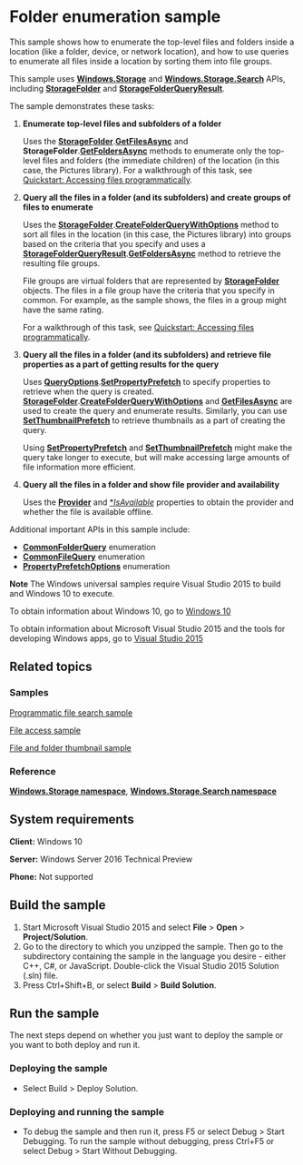 ﻿<!---
  category: FilesFoldersAndLibraries
--->

# Folder enumeration sample

This sample shows how to enumerate the top-level files and folders inside a location (like a folder, device, or network location), and how to use queries to enumerate all files inside a location by sorting them into file groups.

This sample uses [**Windows.Storage**](http://msdn.microsoft.com/library/windows/apps/br227346) and [**Windows.Storage.Search**](http://msdn.microsoft.com/library/windows/apps/br208106) APIs, including [**StorageFolder**](http://msdn.microsoft.com/library/windows/apps/br227230) and [**StorageFolderQueryResult**](http://msdn.microsoft.com/library/windows/apps/br208066).

The sample demonstrates these tasks:

1.  **Enumerate top-level files and subfolders of a folder**

    Uses the [**StorageFolder**](http://msdn.microsoft.com/library/windows/apps/br227230).[**GetFilesAsync**](http://msdn.microsoft.com/library/windows/apps/br227273) and **StorageFolder**.[**GetFoldersAsync**](http://msdn.microsoft.com/library/windows/apps/br227279) methods to enumerate only the top-level files and folders (the immediate children) of the location (in this case, the Pictures library). For a walkthrough of this task, see [Quickstart: Accessing files programmatically](http://msdn.microsoft.com/library/windows/apps/jj150596).

2.  **Query all the files in a folder (and its subfolders) and create groups of files to enumerate**

    Uses the [**StorageFolder**](http://msdn.microsoft.com/library/windows/apps/br227230).[**CreateFolderQueryWithOptions**](http://msdn.microsoft.com/library/windows/apps/br211592) method to sort all files in the location (in this case, the Pictures library) into groups based on the criteria that you specify and uses a [**StorageFolderQueryResult**](http://msdn.microsoft.com/library/windows/apps/br208066).[**GetFoldersAsync**](http://msdn.microsoft.com/library/windows/apps/br208072) method to retrieve the resulting file groups.

    File groups are virtual folders that are represented by [**StorageFolder**](http://msdn.microsoft.com/library/windows/apps/br227230) objects. The files in a file group have the criteria that you specify in common. For example, as the sample shows, the files in a group might have the same rating.

    For a walkthrough of this task, see [Quickstart: Accessing files programmatically](http://msdn.microsoft.com/library/windows/apps/jj150596).

3.  **Query all the files in a folder (and its subfolders) and retrieve file properties as a part of getting results for the query**

    Uses [**QueryOptions**](http://msdn.microsoft.com/library/windows/apps/br207995).[**SetPropertyPrefetch**](http://msdn.microsoft.com/library/windows/apps/hh973319) to specify properties to retrieve when the query is created. [**StorageFolder**](http://msdn.microsoft.com/library/windows/apps/br227230).[**CreateFolderQueryWithOptions**](http://msdn.microsoft.com/library/windows/apps/br211592) and [**GetFilesAsync**](http://msdn.microsoft.com/library/windows/apps/br227273) are used to create the query and enumerate results. Similarly, you can use [**SetThumbnailPrefetch**](http://msdn.microsoft.com/library/windows/apps/hh973320) to retrieve thumbnails as a part of creating the query.

    Using [**SetPropertyPrefetch**](http://msdn.microsoft.com/library/windows/apps/hh973319) and [**SetThumbnailPrefetch**](http://msdn.microsoft.com/library/windows/apps/hh973320) might make the query take longer to execute, but will make accessing large amounts of file information more efficient.

4.  **Query all the files in a folder and show file provider and availability**

    Uses the [**Provider**](https://msdn.microsoft.com/en-us/library/windows/apps/windows.storage.storagefile.provider.aspx) and [**IsAvailable*]() properties to obtain the provider and whether the file is available offline.

Additional important APIs in this sample include:

-   [**CommonFolderQuery**](http://msdn.microsoft.com/library/windows/apps/br207957) enumeration
-   [**CommonFileQuery**](http://msdn.microsoft.com/library/windows/apps/br207956) enumeration
-   [**PropertyPrefetchOptions**](http://msdn.microsoft.com/library/windows/apps/hh973317) enumeration

**Note** The Windows universal samples require Visual Studio 2015 to build and Windows 10 to execute.
 
To obtain information about Windows 10, go to [Windows 10](http://go.microsoft.com/fwlink/?LinkID=532421)

To obtain information about Microsoft Visual Studio 2015 and the tools for developing Windows apps, go to [Visual Studio 2015](http://go.microsoft.com/fwlink/?LinkID=532422)

## Related topics

### Samples

[Programmatic file search sample](http://go.microsoft.com/fwlink/p/?linkid=231532)

[File access sample](%20http://go.microsoft.com/fwlink/p/?linkid=231445)

[File and folder thumbnail sample](http://go.microsoft.com/fwlink/p/?linkid=231522)

### Reference

[**Windows.Storage namespace**](http://msdn.microsoft.com/library/windows/apps/br227346), [**Windows.Storage.Search namespace**](http://msdn.microsoft.com/library/windows/apps/br208106)

## System requirements

**Client:** Windows 10

**Server:** Windows Server 2016 Technical Preview

**Phone:** Not supported

## Build the sample

1. Start Microsoft Visual Studio 2015 and select **File** \> **Open** \> **Project/Solution**.
2. Go to the directory to which you unzipped the sample. Then go to the subdirectory containing the sample in the language you desire - either C++, C#, or JavaScript. Double-click the Visual Studio 2015 Solution (.sln) file. 
3. Press Ctrl+Shift+B, or select **Build** \> **Build Solution**. 

## Run the sample

The next steps depend on whether you just want to deploy the sample or you want to both deploy and run it.

### Deploying the sample

- Select Build > Deploy Solution. 

### Deploying and running the sample

- To debug the sample and then run it, press F5 or select Debug >  Start Debugging. To run the sample without debugging, press Ctrl+F5 or select Debug > Start Without Debugging. 
